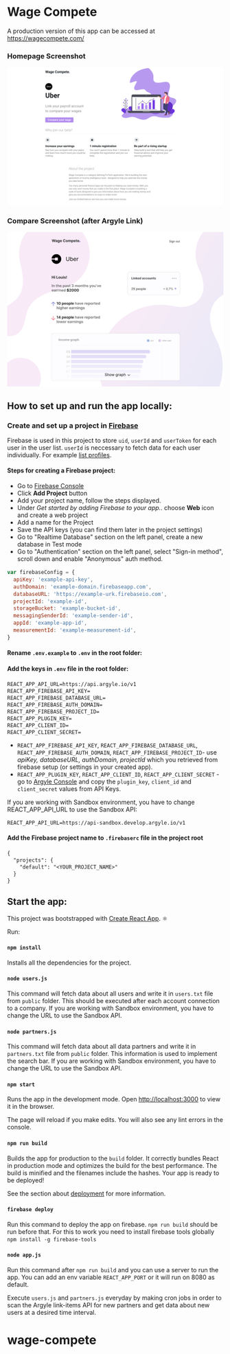 # Wage Compete
A production version of this app can be accessed at https://wagecompete.com/

### Homepage Screenshot
![Home](/screenshots/home.png)
### Compare Screenshot (after Argyle Link) 
![Compate](/screenshots/compare.png)

## How to set up and run the app locally:

### Create and set up a project in [Firebase](https://firebase.google.com/docs/web/setup)

Firebase is used in this project to store `uid`, `userId` and `userToken` for each user in the user list. `userId` is neccessary to fetch data for each user individually. For example [list profiles](https://argyle.io/docs/api-reference/profiles/list-profiles).


#### Steps for creating a Firebase project:

- Go to [Firebase Console](https://console.firebase.google.com)
- Click **Add Project** button
- Add your project name, follow the steps displayed.
- Under _Get started by adding Firebase to your app.._ choose **Web** icon and create a web project
- Add a name for the Project
- Save the API keys (you can find them later in the project settings)
- Go to "Realtime Database" section on the left panel, create a new database in Test mode
- Go to "Authentication" section on the left panel, select "Sign-in method", scroll down and enable "Anonymous" auth method.

```js
var firebaseConfig = {
  apiKey: 'example-api-key',
  authDomain: 'example-domain.firebaseapp.com',
  databaseURL: 'https://example-urk.firebaseio.com',
  projectId: 'example-id',
  storageBucket: 'example-bucket-id',
  messagingSenderId: 'example-sender-id',
  appId: 'example-app-id',
  measurementId: 'example-measurement-id',
}
```

#### Rename `.env.example` to `.env` in the root folder:

#### Add the keys in `.env` file in the root folder:

```
REACT_APP_API_URL=https://api.argyle.io/v1
REACT_APP_FIREBASE_API_KEY=
REACT_APP_FIREBASE_DATABASE_URL=
REACT_APP_FIREBASE_AUTH_DOMAIN=
REACT_APP_FIREBASE_PROJECT_ID=
REACT_APP_PLUGIN_KEY=
REACT_APP_CLIENT_ID=
REACT_APP_CLIENT_SECRET=
```

- `REACT_APP_FIREBASE_API_KEY`, `REACT_APP_FIREBASE_DATABASE_URL`, `REACT_APP_FIREBASE_AUTH_DOMAIN`, `REACT_APP_FIREBASE_PROJECT_ID`- use _apiKey, databaseURL, authDomain, projectId_ which you retrieved from firebase setup (or settings in your created app).
- `REACT_APP_PLUGIN_KEY`, `REACT_APP_CLIENT_ID`, `REACT_APP_CLIENT_SECRET`  - go to [Argyle Console](https://console.argyle.io) and copy the `plugin_key`, `client_id` and  `client_secret` values from API Keys.


If you are working with Sandbox environment, you have to change REACT_APP_API_URL to use the Sandbox API:

```
REACT_APP_API_URL=https://api-sandbox.develop.argyle.io/v1
```

#### Add the Firebase project name to `.firebaserc` file in the project root

```
{
  "projects": {
    "default": "<YOUR_PROJECT_NAME>"
  }
}
```

## Start the app:

This project was bootstrapped with [Create React App](https://github.com/facebook/create-react-app). ⚛️

Run:

#### `npm install`

Installs all the dependencies for the project.

#### `node users.js`

This command will fetch data about all users and write it in `users.txt` file from `public` folder. This should be executed after each account connection to a company. If you are working with Sandbox environment, you have to change the URL to use the Sandbox API.

#### `node partners.js`

This command will fetch data about all data partners and write it in `partners.txt` file from `public` folder. This information is used to implement the search bar. If you are working with Sandbox environment, you have to change the URL to use the Sandbox API.

#### `npm start`

Runs the app in the development mode.
Open [http://localhost:3000](http://localhost:3000) to view it in the browser.

The page will reload if you make edits.
You will also see any lint errors in the console.

#### `npm run build`

Builds the app for production to the `build` folder.
It correctly bundles React in production mode and optimizes the build for the best performance.
The build is minified and the filenames include the hashes.
Your app is ready to be deployed!

See the section about [deployment](https://facebook.github.io/create-react-app/docs/deployment) for more information.

#### `firebase deploy`

Run this command to deploy the app on firebase. `npm run build` should be run before that.
For this to work you need to install firebase tools globally
`npm install -g firebase-tools`

#### `node app.js`

Run this command after `npm run build` and you can use a server to run the app. You can add an env variable `REACT_APP_PORT` or it will run on 8080 as default.  

Execute `users.js` and `partners.js` everyday by making cron jobs in order to scan the Argyle link-items API for new partners and get data about new users at a desired time interval.
# wage-compete
